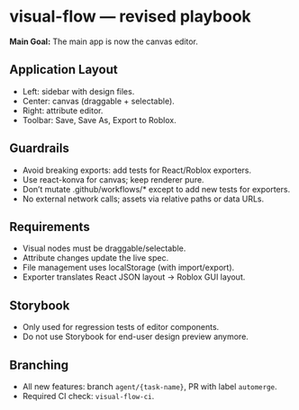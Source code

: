 # visual-flow — revised playbook

**Main Goal:** The main app is now the canvas editor.

## Application Layout
- Left: sidebar with design files.
- Center: canvas (draggable + selectable).
- Right: attribute editor.
- Toolbar: Save, Save As, Export to Roblox.

## Guardrails
 - Avoid breaking exports: add tests for React/Roblox exporters.
 - Use react-konva for canvas; keep renderer pure.
 - Don’t mutate .github/workflows/* except to add new tests for exporters.
 - No external network calls; assets via relative paths or data URLs.

## Requirements
- Visual nodes must be draggable/selectable.
- Attribute changes update the live spec.
- File management uses localStorage (with import/export).
- Exporter translates React JSON layout → Roblox GUI layout.

## Storybook
- Only used for regression tests of editor components.
- Do not use Storybook for end-user design preview anymore.

## Branching
- All new features: branch `agent/{task-name}`, PR with label `automerge`.
- Required CI check: `visual-flow-ci`.

